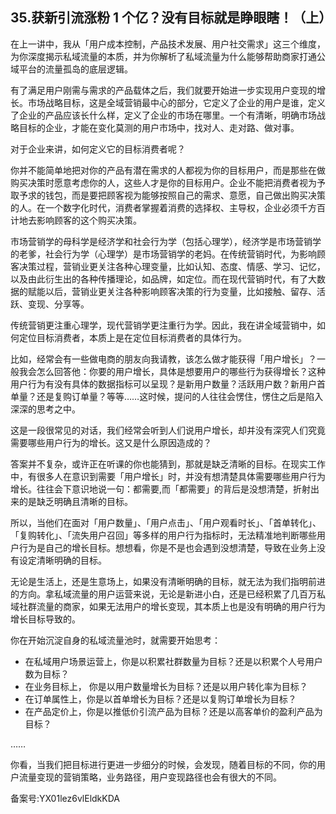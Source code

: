 ## 35.获新引流涨粉 1 个亿？没有目标就是睁眼瞎！（上）
在上一讲中，我从「用户成本控制，产品技术发展、用户社交需求」这三个维度，为你深度揭示私域流量的本质，并为你解析了私域流量为什么能够帮助商家打通公域平台的流量孤岛的底层逻辑。


有了满足用户刚需与需求的产品载体之后，我们就要开始进一步实现用户变现的增长。市场战略目标，这是全域营销最中心的部分，它定义了企业的用户是谁，定义了企业的产品应该长什么样，定义了企业的市场在哪里。一个有清晰，明确市场战略目标的企业，才能在变化莫测的用户市场中，找对人、走对路、做对事。


对于企业来讲，如何定义它的目标消费者呢？


你并不能简单地把对你的产品有潜在需求的人都视为你的目标用户，而是那些在做购买决策时愿意考虑你的人，这些人才是你的目标用户。企业不能把消费者视为予取予求的钱包，而是要把顾客视为能够按照自己的需求、意愿，自己做出购买决策的人。在一个数字化时代，消费者掌握着消费的选择权、主导权，企业必须千方百计地去影响顾客的这个购买决策。


市场营销学的母科学是经济学和社会行为学（包括心理学），经济学是市场营销学的老爹，社会行为学（心理学）是市场营销学的老妈。在传统营销时代，为影响顾客决策过程，营销业更关注各种心理变量，比如认知、态度、情感、学习、记忆，以及由此衍生出的各种传播理论，如品牌，如定位。而在现代营销时代，有了大数据的赋能以后，营销业更关注各种影响顾客决策的行为变量，比如接触、留存、活跃、变现、分享等。


传统营销更注重心理学，现代营销学更注重行为学。因此，我在讲全域营销中，如何定位目标消费者，本质上是在定位目标消费者的具体行为。


比如，经常会有一些做电商的朋友向我请教，该怎么做才能获得「用户增长」？一般我会怎么回答他：你要的用户增长，具体是想要用户的哪些行为获得增长？这种用户行为有没有具体的数据指标可以呈现？是新用户数量？活跃用户数？新用户首单量？还是复购订单量？等等……这时候，提问的人往往会愣住，愣住之后是陷入深深的思考之中。


这是一段很常见的对话，我们经常会听到人们说用户增长，却并没有深究人们究竟需要哪些用户行为的增长。这又是什么原因造成的？


答案并不复杂，或许正在听课的你也能猜到，那就是缺乏清晰的目标。在现实工作中，有很多人在意识到需要「用户增长」时，并没有想清楚具体需要哪些用户行为增长。往往会下意识地说一句：都需要,而「都需要」的背后是没想清楚，折射出来的是缺乏明确且清晰的目标。


所以，当他们在面对「用户数量」、「用户点击」、「用户观看时长」、「首单转化」、「复购转化」、「流失用户召回」等多样的用户行为指标时，无法精准地判断哪些用户行为是自己的增长目标。想想看，你是不是也会遇到没想清楚，导致在业务上没有设定清晰明确的目标。


无论是生活上，还是生意场上，如果没有清晰明确的目标，就无法为我们指明前进的方向。拿私域流量的用户运营来说，无论是新进小白，还是已经积累了几百万私域社群流量的商家，如果无法用户的增长变现，其本质上也是没有明确的用户行为增长目标导致的。


你在开始沉淀自身的私域流量池时，就需要开始思考：


* 在私域用户场景运营上，你是以积累社群数量为目标？还是以积累个人号用户数为目标？
* 在业务目标上， 你是以用户数量增长为目标？还是以用户转化率为目标？
* 在订单属性上，你是以首单增长为目标？还是以复购订单增长为目标？
* 在产品定价上，你是以推低价引流产品为目标？还是以高客单价的盈利产品为目标？

……


你看，当我们把目标进行更进一步细分的时候，会发现，随着目标的不同，你的用户流量变现的营销策略，业务路径，用户变现路径也会有很大的不同。


备案号:YX01lez6vlEldkKDA

